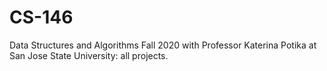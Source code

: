 # CS-146
Data Structures and Algorithms Fall 2020 with Professor Katerina Potika at San Jose State University: all projects.
